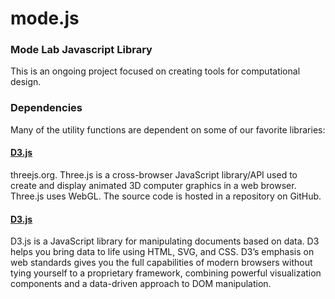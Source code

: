 # mode.js
### Mode Lab Javascript Library
This is an ongoing project focused on creating tools for computational design. 


### Dependencies
Many of the utility functions are dependent on some of our favorite libraries:
#### <a href="http://threejs.org/" target="_blank">D3.js</a>
threejs.org. Three.js is a cross-browser JavaScript library/API used to create and display animated 3D computer graphics in a web browser. Three.js uses WebGL. The source code is hosted in a repository on GitHub.
#### <a href="https://d3js.org/" target="_blank">D3.js</a>
D3.js is a JavaScript library for manipulating documents based on data. D3 helps you bring data to life using HTML, SVG, and CSS. D3’s emphasis on web standards gives you the full capabilities of modern browsers without tying yourself to a proprietary framework, combining powerful visualization components and a data-driven approach to DOM manipulation.

